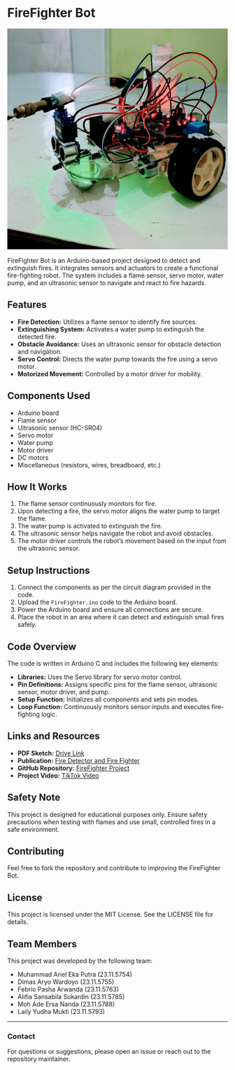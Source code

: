 # FireFighter Bot
![Judul Gambar](Fire.jpg)

FireFighter Bot is an Arduino-based project designed to detect and extinguish fires. It integrates sensors and actuators to create a functional fire-fighting robot. The system includes a flame sensor, servo motor, water pump, and an ultrasonic sensor to navigate and react to fire hazards.

## Features

- **Fire Detection:** Utilizes a flame sensor to identify fire sources.
- **Extinguishing System:** Activates a water pump to extinguish the detected fire.
- **Obstacle Avoidance:** Uses an ultrasonic sensor for obstacle detection and navigation.
- **Servo Control:** Directs the water pump towards the fire using a servo motor.
- **Motorized Movement:** Controlled by a motor driver for mobility.

## Components Used

- Arduino board
- Flame sensor
- Ultrasonic sensor (HC-SR04)
- Servo motor
- Water pump
- Motor driver
- DC motors
- Miscellaneous (resistors, wires, breadboard, etc.)

## How It Works

1. The flame sensor continuously monitors for fire.
2. Upon detecting a fire, the servo motor aligns the water pump to target the flame.
3. The water pump is activated to extinguish the fire.
4. The ultrasonic sensor helps navigate the robot and avoid obstacles.
5. The motor driver controls the robot’s movement based on the input from the ultrasonic sensor.

## Setup Instructions

1. Connect the components as per the circuit diagram provided in the code.
2. Upload the `FireFighter.ino` code to the Arduino board.
3. Power the Arduino board and ensure all connections are secure.
4. Place the robot in an area where it can detect and extinguish small fires safely.

## Code Overview

The code is written in Arduino C and includes the following key elements:

- **Libraries:** Uses the Servo library for servo motor control.
- **Pin Definitions:** Assigns specific pins for the flame sensor, ultrasonic sensor, motor driver, and pump.
- **Setup Function:** Initializes all components and sets pin modes.
- **Loop Function:** Continuously monitors sensor inputs and executes fire-fighting logic.

## Links and Resources

- **PDF Sketch:** [Drive Link](https://drive.google.com/file/d/15X5LT9lqbTVAk00VQzdXvvYD8MUygqg6/view?usp=sharing)
- **Publication:** [Fire Detector and Fire Fighter](https://launchinpad.com/project/fire-detector-fire-fighter-7dcfc75)
- **GitHub Repository:** [FireFighter Project](https://github.com/DimasAryoWardoyo/FireFighter.git)
- **Project Video:** [TikTok Video](https://vt.tiktok.com/ZS6QBRC6q/)

## Safety Note

This project is designed for educational purposes only. Ensure safety precautions when testing with flames and use small, controlled fires in a safe environment.

## Contributing

Feel free to fork the repository and contribute to improving the FireFighter Bot.

## License

This project is licensed under the MIT License. See the LICENSE file for details.

## Team Members

This project was developed by the following team:

- Muhammad Ariel Eka Putra (23.11.5754)
- Dimas Aryo Wardoyo (23.11.5755)
- Febrio Pasha Arwanda (23.11.5763)
- Alifia Sansabila Sukardin (23.11.5785)
- Moh Ade Ersa Nanda (23.11.5788)
- Laily Yudha Mukti (23.11.5793)

---

### Contact

For questions or suggestions, please open an issue or reach out to the repository maintainer.

